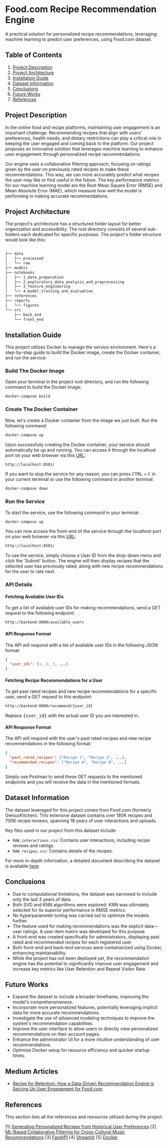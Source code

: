 # Food.com Recipe Recommendation Engine

A practical solution for personalized recipe recommendations, leveraging machine learning to predict user preferences, using Food.com dataset.

## Table of Contents

1. [Project Description](#project-description)
2. [Project Architecture](#project-architecture)
3. [Installation Guide](#installation-guide)
4. [Dataset Information](#dataset-information)
5. [Conclusions](#conclusions)
6. [Future Works](#future-works)
7. [References](#references)

## Project Description

In the online food and recipe platforms, maintaining user engagement is an important challenge. Recommending recipes that align with users' preferences, health needs, and dietary restrictions can play a critical role in keeping the user engaged and coming back to the platform. Our project proposes an innovative solution that leverages machine learning to enhance user engagement through personalized recipe recommendations.

Our engine uses a collaborative filtering approach, focusing on ratings given by the user on previously rated recipes to make these recommendations. This way, we can more accurately predict what recipes the user may like or find useful in the future. The key performance metrics for our machine learning model are the Root Mean Square Error (RMSE) and Mean Absolute Error (MAE), which measure how well the model is performing in making accurate recommendations.

## Project Architecture

The project's architecture has a structured folder layout for better organization and accessibility. The root directory consists of several sub-folders each dedicated for specific purposes. The project's folder structure would look like this:

```bash
.
├── data
│   ├── processed
│   └── raw
├── models
├── notebooks
│   ├── 1_data_preparation
│   ├── 2_exploratory_data_analysis_and_preprocessing
│   ├── 3_feature_engineering
│   └── 4_model_training_and_evaluation
├── references
├── reports
│   └── figures
└── src
    ├── back_end
    └── front_end
```

## Installation Guide

This project utilizes Docker to manage the service environment. Here's a step-by-step guide to build the Docker image, create the Docker container, and run the service:

### Build The Docker Image

Open your terminal in the project root directory, and run the following command to build the Docker image:

```bash
docker-compose build
```

### Create The Docker Container

Now, let's create a Docker container from the image we just built. Run the following command:

```bash
docker-compose up
```

Upon successfully creating the Docker container, your service should automatically be up and running. You can access it through the localhost port on your web browser via this [URL](http://localhost:8501/):

```bash
http://localhost:8501/
```

If you want to stop the service for any reason, you can press <kbd>CTRL</kbd> + <kbd>C</kbd> in your current terminal or use the following command in another terminal:

```bash
docker-compose down
```

### Run the Service

To start the service, use the following command in your terminal:

```bash
docker-compose up
```

You can now access the front-end of the service through the localhost port on your web browser via this [URL](http://localhost:8501/):

```bash
http://localhost:8501/
```

To use the service, simply choose a User ID from the drop-down menu and click the 'Submit' button. The engine will then display recipes that the selected user has previously rated, along with new recipe recommendations for the user to rate next.

### API Details

#### Fetching Available User IDs

To get a list of available user IDs for making recommendations, send a GET request to the following endpoint:

```bash
http://backend:8000/available_users
```

#### API Response Format

The API will respond with a list of available user IDs in the following JSON format:

```json
{
  "user_ids": [1, 2, 3, ...]
}
```

#### Fetching Recipe Recommendations for a User

To get past rated recipes and new recipe recommendations for a specific user, send a GET request to this endpoint:

```bash
http://backend:8000/recommend/{user_id}
```

Replace <kbd>{user_id}</kbd> with the actual user ID you are interested in.

#### API Response Format

The API will respond with the user's past rated recipes and new recipe recommendations in the following format:

```json
{
  "past_rated_recipes": ["Recipe 1", "Recipe 2", ...],
  "recommended_recipes": ["Recipe A", "Recipe B", ...]
}
```

Simply use Postman to send these GET requests to the mentioned endpoints and you will receive the data in the mentioned formats.

## Dataset Information

The dataset leveraged for this project comes from Food.com (formerly GeniusKitchen). This extensive dataset contains over 180K recipes and 700K recipe reviews, spanning 18 years of user interactions and uploads.

Key files used in our project from this dataset include:

- `RAW_interactions.csv`: Contains user interactions, including recipe reviews and ratings.
- `RAW_recipes.csv`: Contains details of the recipes.

For more in-depth information, a detailed document describing the dataset is available [here](references/DATASET.md).

## Conclusions

- Due to computational limitations, the dataset was narrowed to include only the last 3 years of data.
- Both SVD and KNN algorithms were explored. KNN was ultimately selected for its superior performance in RMSE metrics.
- No hyperparameter tuning was carried out to optimize the models further.
- The feature used for making recommendations was the explicit data—user ratings. A user-item matrix was developed for this purpose.
- A front-end was created specifically for administrators, displaying past rated and recommended recipes for each registered user.
- Both front-end and back-end services were containerized using Docker, enhancing maintainability.
- While the project has not been deployed yet, the recommendation engine has the potential to significantly improve user engagement and increase key metrics like User Retention and Repeat Visitor Rate.

## Future Works

- Expand the dataset to include a broader timeframe, improving the model's comprehensiveness.
- Incorporate more personalized features, potentially leveraging implicit data for more accurate recommendations.
- Investigate the use of advanced modeling techniques to improve the system's recommendation capabilities.
- Improve the user interface to allow users to directly view personalized recommendations on their account pages.
- Enhance the administrator UI for a more intuitive understanding of user recommendations.
- Optimize Docker setup for resource efficiency and quicker startup times.

## Medium Articles

- [Recipe for Retention: How a Data-Driven Recommendation Engine is Spicing Up User Engagement for Food.com](https://medium.com/@hardefarogonondo/recipe-for-retention-how-a-data-driven-recommendation-engine-is-spicing-up-user-engagement-for-518fe347a3dd)

## References

This section lists all the references and resources utilized during the project.

[1] [Generating Personalized Recipes from Historical User Preferences](https://aclanthology.org/D19-1613/)
[2] [ML-Based Collaborative Filtering for Cross-Cultural Music Recommendations](https://cs229.stanford.edu/proj2021spr/report2/82006572.pdf)
[3] [FastAPI](https://fastapi.tiangolo.com/)
[4] [Streamlit](https://streamlit.io/)
[5] [Docker](https://www.docker.com/)
